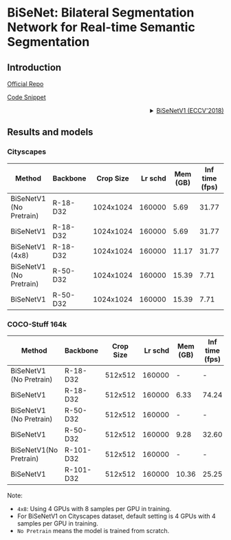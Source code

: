 # BiSeNet: Bilateral Segmentation Network for Real-time Semantic Segmentation

## Introduction

<!-- [ALGORITHM] -->

<a href="https://github.com/ycszen/TorchSeg/tree/master/model/bisenet">Official Repo</a>

<a href="https://github.com/open-mmlab/mmsegmentation/blob/v0.18.0/mmseg/models/backbones/bisenetv1.py#L266">Code Snippet</a>

<details>
<summary align="right"><a href="https://arxiv.org/abs/1808.00897">BiSeNetV1 (ECCV'2018)</a></summary>

```latex
@inproceedings{yu2018bisenet,
  title={Bisenet: Bilateral segmentation network for real-time semantic segmentation},
  author={Yu, Changqian and Wang, Jingbo and Peng, Chao and Gao, Changxin and Yu, Gang and Sang, Nong},
  booktitle={Proceedings of the European conference on computer vision (ECCV)},
  pages={325--341},
  year={2018}
}
```

</details>

## Results and models

### Cityscapes

| Method    | Backbone  | Crop Size | Lr schd | Mem (GB) | Inf time (fps) |  mIoU | mIoU(ms+flip) | config                                                                                  | download                                                                                                                                                                                                                                                       |
| --------- | --------- | --------- | ------: | -------- | -------------- | ----: | ------------- | --------------------------------------------------------------------------------------- | -------------------------------------------------------------------------------------------------------------------------------------------------------------------------------------------------------------------------------------------------------------- |
| BiSeNetV1 (No Pretrain) | R-18-D32 | 1024x1024  | 160000 | 5.69 | 31.77 | 74.44 | 77.05 | [config](https://github.com/open-mmlab/mmsegmentation/blob/master/configs/bisenetv1/bisenetv1_r18-d32_4x4_1024x1024_160k_cityscapes.py) | [model](https://download.openmmlab.com/mmsegmentation/v0.5/bisenetv1/bisenetv1_r18-d32_4x4_1024x1024_160k_cityscapes/bisenetv1_r18-d32_4x4_1024x1024_160k_cityscapes_20210922_172239-c55e78e2.pth) &#124; [log](https://download.openmmlab.com/mmsegmentation/v0.5/bisenetv1/bisenetv1_r18-d32_4x4_1024x1024_160k_cityscapes/bisenetv1_r18-d32_4x4_1024x1024_160k_cityscapes_20210922_172239.log.json) |
| BiSeNetV1| R-18-D32 | 1024x1024  | 160000 | 5.69 | 31.77 | 74.37 | 76.91 | [config](https://github.com/open-mmlab/mmsegmentation/blob/master/configs/bisenetv1/bisenetv1_r18-d32_in1k-pre_4x4_1024x1024_160k_cityscapes.py) | [model](https://download.openmmlab.com/mmsegmentation/v0.5/bisenetv1/bisenetv1_r18-d32_in1k-pre_4x4_1024x1024_160k_cityscapes/bisenetv1_r18-d32_in1k-pre_4x4_1024x1024_160k_cityscapes_20210905_220251-8ba80eff.pth) &#124; [log](https://download.openmmlab.com/mmsegmentation/v0.5/bisenetv1/bisenetv1_r18-d32_in1k-pre_4x4_1024x1024_160k_cityscapes/bisenetv1_r18-d32_in1k-pre_4x4_1024x1024_160k_cityscapes_20210905_220251.log.json) |
| BiSeNetV1 (4x8) | R-18-D32 | 1024x1024  | 160000 | 11.17 | 31.77 | 75.16 | 77.24 | [config](https://github.com/open-mmlab/mmsegmentation/blob/master/configs/bisenetv1/bisenetv1_r18-d32_in1k-pre_4x8_1024x1024_160k_cityscapes.py) | [model](https://download.openmmlab.com/mmsegmentation/v0.5/bisenetv1/bisenetv1_r18-d32_in1k-pre_4x8_1024x1024_160k_cityscapes/bisenetv1_r18-d32_in1k-pre_4x8_1024x1024_160k_cityscapes_20210905_220322-bb8db75f.pth) &#124; [log](https://download.openmmlab.com/mmsegmentation/v0.5/bisenetv1/bisenetv1_r18-d32_in1k-pre_4x8_1024x1024_160k_cityscapes/bisenetv1_r18-d32_in1k-pre_4x8_1024x1024_160k_cityscapes_20210905_220322.log.json) |
| BiSeNetV1 (No Pretrain) | R-50-D32 | 1024x1024  | 160000 | 15.39 | 7.71 | 76.92 | 78.87 | [config](https://github.com/open-mmlab/mmsegmentation/blob/master/configs/bisenetv1/bisenetv1_r50-d32_4x4_1024x1024_160k_cityscapes.py) | [model](https://download.openmmlab.com/mmsegmentation/v0.5/bisenetv1/bisenetv1_r50-d32_4x4_1024x1024_160k_cityscapes/bisenetv1_r50-d32_4x4_1024x1024_160k_cityscapes_20210923_222639-7b28a2a6.pth) &#124; [log](https://download.openmmlab.com/mmsegmentation/v0.5/bisenetv1/bisenetv1_r50-d32_4x4_1024x1024_160k_cityscapes/bisenetv1_r50-d32_4x4_1024x1024_160k_cityscapes_20210923_222639.log.json) |
| BiSeNetV1 | R-50-D32 | 1024x1024  | 160000 | 15.39 | 7.71 | 77.68 | 79.57 | [config](https://github.com/open-mmlab/mmsegmentation/blob/master/configs/bisenetv1/bisenetv1_r50-d32_in1k-pre_4x4_1024x1024_160k_cityscapes.py) | [model](https://download.openmmlab.com/mmsegmentation/v0.5/bisenetv1/bisenetv1_r50-d32_in1k-pre_4x4_1024x1024_160k_cityscapes/bisenetv1_r50-d32_in1k-pre_4x4_1024x1024_160k_cityscapes_20210917_234628-8b304447.pth) &#124; [log](https://download.openmmlab.com/mmsegmentation/v0.5/bisenetv1/bisenetv1_r50-d32_in1k-pre_4x4_1024x1024_160k_cityscapes/bisenetv1_r50-d32_in1k-pre_4x4_1024x1024_160k_cityscapes_20210917_234628.log.json) |

### COCO-Stuff 164k

| Method    | Backbone  | Crop Size | Lr schd | Mem (GB) | Inf time (fps) |  mIoU | mIoU(ms+flip) | config                                                                                  | download                                                                                                                                                                                                                                                       |
| --------- | --------- | --------- | ------: | -------- | -------------- | ----: | ------------- | --------------------------------------------------------------------------------------- | -------------------------------------------------------------------------------------------------------------------------------------------------------------------------------------------------------------------------------------------------------------- |
| BiSeNetV1 (No Pretrain) | R-18-D32 | 512x512 | 160000 | - | - | 25.45 | 26.15 | [config](https://github.com/open-mmlab/mmsegmentation/blob/master/configs/bisenetv1/bisenetv1_r18-d32_lr5e-3_4x4_512x512_160k_coco-stuff164k.py) | [model](https://download.openmmlab.com/mmsegmentation/v0.5/bisenetv1/bisenetv1_r18-d32_lr5e-3_4x4_512x512_160k_coco-stuff164k/bisenetv1_r18-d32_lr5e-3_4x4_512x512_160k_coco-stuff164k_20211022_054328-62ece8da.pth) &#124; [log](https://download.openmmlab.com/mmsegmentation/v0.5/bisenetv1/bisenetv1_r18-d32_lr5e-3_4x4_512x512_160k_coco-stuff164k/bisenetv1_r18-d32_lr5e-3_4x4_512x512_160k_coco-stuff164k_20211022_054328.log.json) |
| BiSeNetV1| R-18-D32 | 512x512  | 160000 | 6.33 | 74.24 | 28.55 | 29.26 | [config](https://github.com/open-mmlab/mmsegmentation/blob/master/configs/bisenetv1/bisenetv1_r18-d32_lr5e-3_in1k-pre_4x4_512x512_160k_coco-stuff164k.py) | [model](https://download.openmmlab.com/mmsegmentation/v0.5/bisenetv1/bisenetv1_r18-d32_lr5e-3_in1k-pre_4x4_512x512_160k_coco-stuff164k/bisenetv1_r18-d32_lr5e-3_in1k-pre_4x4_512x512_160k_coco-stuff164k_20211023_013100-114850d1.pth) &#124; [log](https://download.openmmlab.com/mmsegmentation/v0.5/bisenetv1/bisenetv1_r18-d32_lr5e-3_in1k-pre_4x4_512x512_160k_coco-stuff164k/bisenetv1_r18-d32_lr5e-3_in1k-pre_4x4_512x512_160k_coco-stuff164k_20211023_013100.log.json) |
| BiSeNetV1 (No Pretrain) | R-50-D32 | 512x512  | 160000 | - | - | 29.82 | 30.33 | [config](https://github.com/open-mmlab/mmsegmentation/blob/master/configs/bisenetv1/bisenetv1_r50-d32_lr5e-3_4x4_512x512_160k_coco-stuff164k.py) | [model](https://download.openmmlab.com/mmsegmentation/v0.5/bisenetv1/bisenetv1_r50-d32_lr5e-3_4x4_512x512_160k_coco-stuff164k/bisenetv1_r50-d32_lr5e-3_4x4_512x512_160k_coco-stuff164k_20211101_040616-07a22ad0.pth) &#124; [log](https://download.openmmlab.com/mmsegmentation/v0.5/bisenetv1/bisenetv1_r50-d32_lr5e-3_4x4_512x512_160k_coco-stuff164k/bisenetv1_r50-d32_lr5e-3_4x4_512x512_160k_coco-stuff164k_20211101_040616.log.json) |
| BiSeNetV1 | R-50-D32 | 512x512  | 160000 | 9.28 | 32.60 | 34.88 | 35.37 | [config](https://github.com/open-mmlab/mmsegmentation/blob/master/configs/bisenetv1/bisenetv1_r50-d32_lr5e-3_in1k-pre_4x4_512x512_160k_coco-stuff164k.py) | [model](https://download.openmmlab.com/mmsegmentation/v0.5/bisenetv1/bisenetv1_r50-d32_lr5e-3_in1k-pre_4x4_512x512_160k_coco-stuff164k/bisenetv1_r50-d32_lr5e-3_in1k-pre_4x4_512x512_160k_coco-stuff164k_20211101_181932-49f590d9.pth) &#124; [log](https://download.openmmlab.com/mmsegmentation/v0.5/bisenetv1/bisenetv1_r50-d32_lr5e-3_in1k-pre_4x4_512x512_160k_coco-stuff164k/bisenetv1_r50-d32_lr5e-3_in1k-pre_4x4_512x512_160k_coco-stuff164k_20211101_181932.log.json) |
| BiSeNetV1(No Pretrain) | R-101-D32 | 512x512  | 160000 | - | - | 31.14 | 31.76 | [config](https://github.com/open-mmlab/mmsegmentation/blob/master/configs/bisenetv1/bisenetv1_r101-d32_lr5e-3_4x4_512x512_160k_coco-stuff164k.py) | [model](https://download.openmmlab.com/mmsegmentation/v0.5/bisenetv1/bisenetv1_r101-d32_lr5e-3_4x4_512x512_160k_coco-stuff164k/bisenetv1_r101-d32_lr5e-3_4x4_512x512_160k_coco-stuff164k_20211102_164147-94cac3d6.pth) &#124; [log](https://download.openmmlab.com/mmsegmentation/v0.5/bisenetv1/bisenetv1_r101-d32_lr5e-3_4x4_512x512_160k_coco-stuff164k/bisenetv1_r101-d32_lr5e-3_4x4_512x512_160k_coco-stuff164k_20211102_164147.log.json) |
| BiSeNetV1 | R-101-D32 | 512x512  | 160000 | 10.36 | 25.25 | 37.38 | 37.99 | [config](https://github.com/open-mmlab/mmsegmentation/blob/master/configs/bisenetv1/bisenetv1_r101-d32_lr5e-3_in1k-pre_4x4_512x512_160k_coco-stuff164k.py) | [model](https://download.openmmlab.com/mmsegmentation/v0.5/bisenetv1/bisenetv1_r101-d32_lr5e-3_in1k-pre_4x4_512x512_160k_coco-stuff164k/bisenetv1_r101-d32_lr5e-3_in1k-pre_4x4_512x512_160k_coco-stuff164k_20211101_225220-f24ec6e9.pth) &#124; [log](https://download.openmmlab.com/mmsegmentation/v0.5/bisenetv1/bisenetv1_r101-d32_lr5e-3_in1k-pre_4x4_512x512_160k_coco-stuff164k/bisenetv1_r101-d32_lr5e-3_in1k-pre_4x4_512x512_160k_coco-stuff164k_20211101_225220.log.json) |

Note:

- `4x8`: Using 4 GPUs with 8 samples per GPU in training.
- For BiSeNetV1 on Cityscapes dataset, default setting is 4 GPUs with 4 samples per GPU in training.
- `No Pretrain` means the model is trained from scratch.
